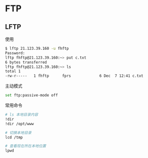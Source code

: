 # FTP

## LFTP

使用

```sh
$ lftp 21.123.39.160 -u fhftp
Password:
lftp fhftp@21.123.39.160:~> put c.txt
6 bytes transferred
lftp fhftp@21.123.39.160:~> ls
total 1
-rw-r-----   1 fhftp      fprs             6 Dec  7 12:41 c.txt
```

主动模式

```sh
set ftp:passive-mode off
```

常用命令

```sh
# ls 本地目录内容
!dir 
!dir /opt/www

# 切换本地目录
lcd /tmp

# 查看现在所在本地位置
lpwd
```

